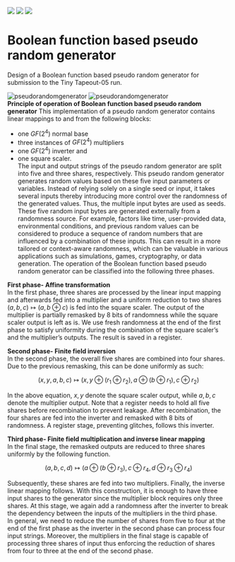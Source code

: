 ![](../../workflows/gds/badge.svg) ![](../../workflows/docs/badge.svg) ![](../../workflows/test/badge.svg)

# Boolean function based pseudo random generator
Design of a Boolean function based pseudo random generator for submission to the Tiny Tapeout-05 run.

![pseudorandomgenerator](https://github.com/fleathlushby/tt05_boolean_pseudo_random_generator/assets/105290202/82b0348a-03e5-4525-b8eb-a1f6d74e7db5)
![pseudorandomgenerator](https://github.com/fleathlushby/tt05_boolean_pseudo_random_generator/assets/105290202/82b0348a-03e5-4525-b8eb-a1f6d74e7db5 "Schematic of the Boolean function based pseudo random generator")  
**Principle of operation of Boolean function based pseudo random generator** 
This implementation of a pseudo random generator contains linear mappings to and from the following blocks:
- one $GF(2^4)$ normal base
- three instances of $GF(2^4)$ multipliers
- one $GF(2^4)$ inverter and
- one square scaler.  
The input and output strings of the pseudo random generator are split into five and three shares, respectively. This pseudo random generator generates random values based on these five input parameters or variables. Instead of relying solely on a single seed or input, it takes several inputs thereby introducing more control over the randomness of the generated values. Thus, the multiple input bytes are used as seeds. These five random input bytes are generated externally from a randomness source. For example, factors like time, user-provided data, environmental conditions, and previous random values can be considered to produce a sequence of random numbers that are influenced by a combination of these inputs. This can result in a more tailored or context-aware randomness, which can be valuable in various applications such as simulations, games, cryptography, or data generation. The operation of the Boolean function based pseudo random generator can be classified into the following three phases.

**First phase- Affine transformation**  
In the first phase, three shares are processed by the linear input mapping and afterwards fed into a multiplier and a uniform reduction to two shares $(a,b,c)\mapsto(a,b \oplus c)$ is fed into the square scaler. 
The output of the multiplier is partially remasked by 8 bits of randomness while the square scaler output is left as is. We use fresh randomness at the end of the first phase to satisfy uniformity during the combination of the square scaler’s and the multiplier’s outputs. The result is saved in a register. 

**Second phase- Finite field inversion**  
In the second phase, the overall five shares are combined into four shares. Due to the previous remasking, this can be done uniformly as such:
      
$$(x,y,a,b,c)\mapsto(x,y \oplus (r_1 \oplus r_2),a \oplus (b \oplus r_1),c \oplus r_2)$$

In the above equation, $x,y$ denote the square scaler output, while $a,b,c$ denote the multiplier output. Note that a register needs to hold all five shares before recombination to prevent leakage. After recombination, the four shares are fed into the inverter and remasked with 8 bits of randomness. A register stage, preventing glitches, follows this inverter. 

**Third phase- Finite field multiplication and inverse linear mapping**  
In the final stage, the remasked outputs are reduced to three shares uniformly by the following function.
      
$$(a,b,c,d)\mapsto(a \oplus (b \oplus r_3),c \oplus r_4,d \oplus r_3 \oplus r_4)$$
      
Subsequently, these shares are fed into two multipliers. Finally, the inverse linear mapping follows. With this construction, it is enough to have three input shares to the generator since the multiplier block requires only three shares. At this stage, we again add a randomness after the inverter to break the dependency between the inputs of the multipliers in the third phase.  
In general, we need to reduce the number of shares from five to four at the end of the first phase as the inverter in the second phase can process four input strings. Moreover, the multipliers in the final stage is capable of processing three shares of input thus enforcing the reduction of shares from four to three at the end of the second phase.
